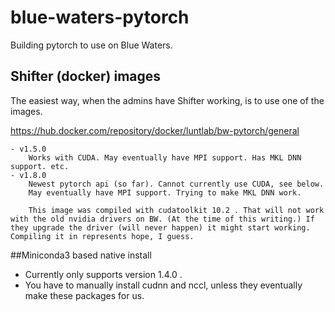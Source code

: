 # blue-waters-pytorch
Building pytorch to use on Blue Waters.

## Shifter (docker) images

The easiest way, when the admins have Shifter working, is to use one of the images.

https://hub.docker.com/repository/docker/luntlab/bw-pytorch/general

    - v1.5.0
        Works with CUDA. May eventually have MPI support. Has MKL DNN support. etc.
    - v1.8.0
        Newest pytorch api (so far). Cannot currently use CUDA, see below.
        May eventually have MPI support. Trying to make MKL DNN work.
        
        This image was compiled with cudatoolkit 10.2 . That will not work with the old nvidia drivers on BW. (At the time of this writing.) If they upgrade the driver (will never happen) it might start working. Compiling it in represents hope, I guess.
        
        

##Miniconda3 based native install


- Currently only supports version 1.4.0 .
- You have to manually install cudnn and nccl, unless they eventually make these packages for us.
